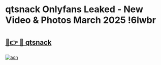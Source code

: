 # qtsnack Onlyfans Leaked - New Video & Photos March 2025 !6lwbr

# <h2><a href="https://mdawjm.iuczelnia.edu.pl?title=qtsnack&ref=6lwbr">🔗👉 🔴 qtsnack</a></h2>

[![acn](https://github.com/user-attachments/assets/0f9c940e-d8b0-45ae-aac7-cd30a18b3e1c)](https://mdawjm.iuczelnia.edu.pl?title=qtsnack&ref=6lwbr)

